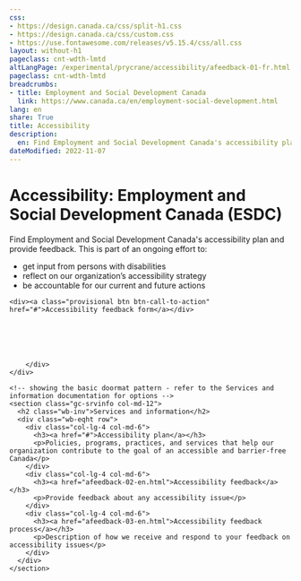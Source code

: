 ```yaml
---
css:
- https://design.canada.ca/css/split-h1.css
- https://design.canada.ca/css/custom.css
- https://use.fontawesome.com/releases/v5.15.4/css/all.css
layout: without-h1
pageclass: cnt-wdth-lmtd
altLangPage: /experimental/prycrane/accessibility/afeedback-01-fr.html
pageclass: cnt-wdth-lmtd
breadcrumbs:
- title: Employment and Social Development Canada
  link: https://www.canada.ca/en/employment-social-development.html
lang: en
share: True
title: Accessibility
description: 
  en: Find Employment and Social Development Canada's accessibility plan and provide feedback. 
dateModified: 2022-11-07
---
```


<div class="container">
	<div class="row">
		<div class="col-md-12">
			<h1 property="name" id="wb-cont" dir="ltr"><span class="stacked"><span>Accessibility</span>: <span>Employment and Social Development Canada (ESDC)</span></span></h1>
 <p>Find Employment and Social Development Canada's accessibility plan and provide feedback.  This is part of an ongoing effort to:</p>
        <ul>
           <li>get input from persons with disabilities</li>
           <li>reflect on our organization’s accessibility strategy</li>  
           <li>be accountable for our current and future actions</li>
        </ul>

	<div><a class="provisional btn btn-call-to-action" href="#">Accessibility feedback form</a></div>		
			
			
			
			
			
			
		</div>
	</div>
</div>

<div class="container">
  <div class="row">

    <!-- showing the basic doormat pattern - refer to the Services and information documentation for options -->
    <section class="gc-srvinfo col-md-12">
      <h2 class="wb-inv">Services and information</h2>
      <div class="wb-eqht row">
        <div class="col-lg-4 col-md-6">
          <h3><a href="#">Accessibility plan</a></h3>
          <p>Policies, programs, practices, and services that help our organization contribute to the goal of an accessible and barrier-free Canada</p>
        </div>
        <div class="col-lg-4 col-md-6">
          <h3><a href="afeedback-02-en.html">Accessibility feedback</a></h3>
          <p>Provide feedback about any accessibility issue</p>
        </div>
        <div class="col-lg-4 col-md-6">
          <h3><a href="afeedback-03-en.html">Accessibility feedback process</a></h3>
          <p>Description of how we receive and respond to your feedback on accessibility issues</p>
        </div>
      </div>
    </section>
  </div>
</div>
